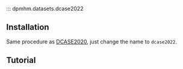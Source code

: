 ::: dpmhm.datasets.dcase2022

## Installation
Same procedure as [DCASE2020](dcase2020.md), just change the name to `dcase2022`.

## Tutorial


<!-- ::: notebooks/CWRU.ipynb -->